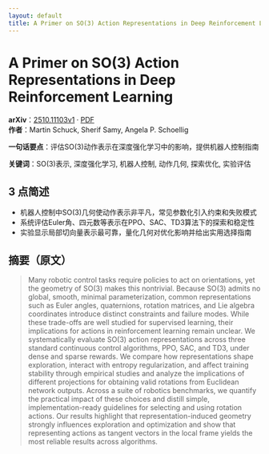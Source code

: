 ```yaml
---
layout: default
title: A Primer on SO(3) Action Representations in Deep Reinforcement Learning
---
```


# A Primer on SO(3) Action Representations in Deep Reinforcement Learning
**arXiv**：[2510.11103v1](https://arxiv.org/abs/2510.11103) · [PDF](https://arxiv.org/pdf/2510.11103.pdf)  
**作者**：Martin Schuck, Sherif Samy, Angela P. Schoellig  

**一句话要点**：评估SO(3)动作表示在深度强化学习中的影响，提供机器人控制指南

**关键词**：SO(3)表示, 深度强化学习, 机器人控制, 动作几何, 探索优化, 实验评估

## 3 点简述
- 机器人控制中SO(3)几何使动作表示非平凡，常见参数化引入约束和失败模式
- 系统评估Euler角、四元数等表示在PPO、SAC、TD3算法下的探索和稳定性
- 实验显示局部切向量表示最可靠，量化几何对优化影响并给出实用选择指南

## 摘要（原文）

> Many robotic control tasks require policies to act on orientations, yet the
> geometry of SO(3) makes this nontrivial. Because SO(3) admits no global,
> smooth, minimal parameterization, common representations such as Euler angles,
> quaternions, rotation matrices, and Lie algebra coordinates introduce distinct
> constraints and failure modes. While these trade-offs are well studied for
> supervised learning, their implications for actions in reinforcement learning
> remain unclear. We systematically evaluate SO(3) action representations across
> three standard continuous control algorithms, PPO, SAC, and TD3, under dense
> and sparse rewards. We compare how representations shape exploration, interact
> with entropy regularization, and affect training stability through empirical
> studies and analyze the implications of different projections for obtaining
> valid rotations from Euclidean network outputs. Across a suite of robotics
> benchmarks, we quantify the practical impact of these choices and distill
> simple, implementation-ready guidelines for selecting and using rotation
> actions. Our results highlight that representation-induced geometry strongly
> influences exploration and optimization and show that representing actions as
> tangent vectors in the local frame yields the most reliable results across
> algorithms.

